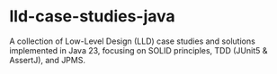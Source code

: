 # lld-case-studies-java
A collection of Low-Level Design (LLD) case studies and solutions implemented in Java 23, focusing on SOLID principles, TDD (JUnit5 &amp; AssertJ), and JPMS.
